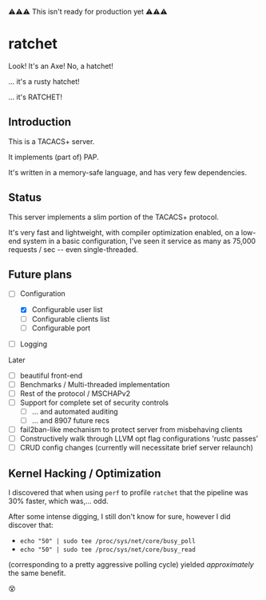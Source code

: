 ⚠⚠⚠ This isn't ready for production yet ⚠⚠⚠

# ratchet
Look! It's an Axe! No, a hatchet!

... it's a rusty hatchet!

... it's RATCHET!

## Introduction
This is a TACACS+ server.

It implements (part of) PAP.

It's written in a memory-safe language, and has very few dependencies.

## Status
This server implements a slim portion of the TACACS+ protocol.

It's very fast and lightweight, with compiler optimization enabled, on a low-end system in a basic configuration, I've seen it service as many as 75,000 requests / sec -- even single-threaded.

## Future plans
- [ ] Configuration
  - [x] Configurable user list
  - [ ] Configurable clients list
  - [ ] Configurable port
- [ ] Logging


Later
- [ ] beautiful front-end
- [ ] Benchmarks / Multi-threaded implementation
- [ ] Rest of the protocol / MSCHAPv2
- [ ] Support for complete set of security controls
  - [ ] ... and automated auditing
  - [ ] ... and 8907 future recs
- [ ] fail2ban-like mechanism to protect server from misbehaving clients
- [ ] Constructively walk through LLVM opt flag configurations 'rustc passes'
- [ ] CRUD config changes (currently will necessitate brief server relaunch)

## Kernel Hacking / Optimization
I discovered that when using `perf` to profile `ratchet` that the pipeline was 30% faster, which was,... odd.

After some intense digging, I still don't know for sure, however I did discover that:

- `echo "50" | sudo tee /proc/sys/net/core/busy_poll`
- `echo "50" | sudo tee /proc/sys/net/core/busy_read`

(corresponding to a pretty aggressive polling cycle) yielded *approximately* the same benefit.

😵
